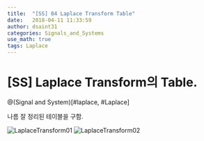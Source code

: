 ```yaml
---
title:  "[SS] 04 Laplace Transform Table"
date:   2018-04-11 11:33:59
author: dsaint31
categories: Signals_and_Systems
use_math: true
tags: Laplace
---
```

# [SS] Laplace Transform의 Table.
@(Signal and System)[#laplace, #Laplace]

나름 잘 정리된 테이블을 구함.

![LaplaceTransform01](http://processmodeling.org/theory/math/ref/laplace%20transforms%201.jpg)
![LaplaceTransform02](http://processmodeling.org/theory/math/ref/laplace%20transforms%202.jpg)

